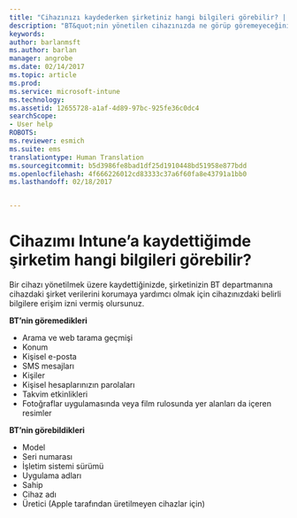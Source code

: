 ```yaml
---
title: "Cihazınızı kaydederken şirketiniz hangi bilgileri görebilir? | Microsoft Docs"
description: "BT&quot;nin yönetilen cihazınızda ne görüp göremeyeceğinin listesi."
keywords: 
author: barlanmsft
ms.author: barlan
manager: angrobe
ms.date: 02/14/2017
ms.topic: article
ms.prod: 
ms.service: microsoft-intune
ms.technology: 
ms.assetid: 12655728-a1af-4d89-97bc-925fe36c0dc4
searchScope:
- User help
ROBOTS: 
ms.reviewer: esmich
ms.suite: ems
translationtype: Human Translation
ms.sourcegitcommit: b5d3986fe8bad1df25d1910448bd51958e877bdd
ms.openlocfilehash: 4f666226012cd83333c37a6f60fa8e43791a1bb0
ms.lasthandoff: 02/18/2017


---
```


# <a name="what-information-can-my-company-see-when-i-enroll-my-device-in-intune"></a>Cihazımı Intune’a kaydettiğimde şirketim hangi bilgileri görebilir?

Bir cihazı yönetilmek üzere kaydettiğinizde, şirketinizin BT departmanına cihazdaki şirket verilerini korumaya yardımcı olmak için cihazınızdaki belirli bilgilere erişim izni vermiş olursunuz.

**BT’nin göremedikleri**

- Arama ve web tarama geçmişi
-    Konum
- Kişisel e-posta
- SMS mesajları
- Kişiler
-    Kişisel hesaplarınızın parolaları
- Takvim etkinlikleri
- Fotoğraflar uygulamasında veya film rulosunda yer alanları da içeren resimler

**BT’nin görebildikleri**

-   Model
-   Seri numarası
-   İşletim sistemi sürümü
-   Uygulama adları
-   Sahip
-   Cihaz adı
-   Üretici (Apple tarafından üretilmeyen cihazlar için)

